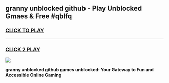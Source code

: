 
## granny unblocked github - Play Unblocked Gmaes & Free #qblfq
<h3>
<a href="https://news.freeplayer.one?title=granny_unblocked_github&ref=26F">CLICK TO PLAY</a></h3>
<hr>

<h3>
<a href="https://news.freeplayer.one?title=granny_unblocked_github&ref=26F">CLICK 2 PLAY</a>
  
</h3>

<a href="https://news.freeplayer.one?title=granny_unblocked_github&ref=26F/"><img src="https://clearcache.store/games.png"></a>


**granny unblocked github games unblocked: Your Gateway to Fun and Accessible Online Gaming**
